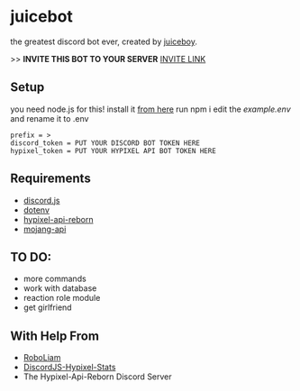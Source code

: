 # juicebot

the greatest discord bot ever, created by [juiceboy](https://twitter.com/i/user/1026587028295704576).

\>\> **INVITE THIS BOT TO YOUR SERVER** [INVITE LINK](https://discord.com/oauth2/authorize?client_id=711802256697065505&scope=bot&permissions=604499014)

## Setup
you need node.js for this! install it [from here](https://nodejs.org/en/download/)
run npm i
edit the *example.env* and rename it to .env
```
prefix = >
discord_token = PUT YOUR DISCORD BOT TOKEN HERE
hypixel_token = PUT YOUR HYPIXEL API BOT TOKEN HERE
```

## Requirements
- [discord.js](https://www.npmjs.com/package/discord.js)
- [dotenv](https://www.npmjs.com/package/dotenv)
- [hypixel-api-reborn](https://www.npmjs.com/package/hypixel-api-reborn)
- [mojang-api](https://www.npmjs.com/package/mojang-api)

## TO DO:
- more commands
- work with database
- reaction role module
- get girlfriend

## With Help From
- [RoboLiam](https://github.com/Controlfreak707/RoboLiam)
- [DiscordJS-Hypixel-Stats](https://github.com/TheTaxPerson/DiscordJS-Hypixel-Stats/blob/master/commands/skywars.js)
- The Hypixel-Api-Reborn Discord Server
